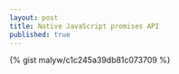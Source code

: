 ```yaml
---
layout: post
title: Native JavaScript promises API
published: true
---
```



{% gist malyw/c1c245a39db81c073709 %}